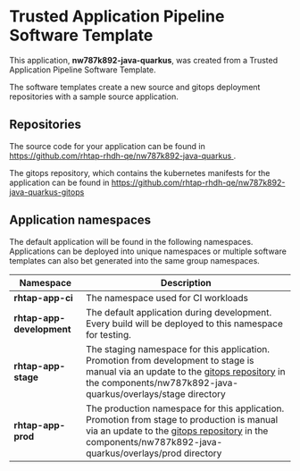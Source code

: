# Trusted Application Pipeline Software Template

This application, **nw787k892-java-quarkus**, was created from a Trusted Application Pipeline Software Template.

The software templates create a new source and gitops deployment repositories with a sample source application. 

## Repositories

The source code for your application can be found in [https://github.com/rhtap-rhdh-qe/nw787k892-java-quarkus ](https://github.com/rhtap-rhdh-qe/nw787k892-java-quarkus ).
 
The gitops repository, which contains the kubernetes manifests for the application can be found in 
[https://github.com/rhtap-rhdh-qe/nw787k892-java-quarkus-gitops ](https://github.com/rhtap-rhdh-qe/nw787k892-java-quarkus-gitops ) 

## Application namespaces 

The default application will be found in the following namespaces. Applications can be deployed into unique namespaces or multiple software templates can also bet generated into the same group namespaces.  

|  Namespace   |  Description   |  
| -------- | -------- |
| **rhtap-app-ci** | The namespace used for CI workloads |
| **rhtap-app-development** | The default application during development. Every build will be deployed to this namespace for testing. |
| **rhtap-app-stage** | The staging namespace for this application. Promotion from development to stage is manual via an update to the [gitops repository](https://github.com/rhtap-rhdh-qe/nw787k892-java-quarkus-gitops ) in the components/nw787k892-java-quarkus/overlays/stage directory |
| **rhtap-app-prod** | The production namespace for this application. Promotion from stage to production is manual via an update to the [gitops repository](https://github.com/rhtap-rhdh-qe/nw787k892-java-quarkus-gitops ) in the components/nw787k892-java-quarkus/overlays/prod directory |